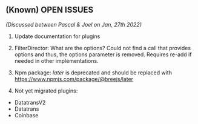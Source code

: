 ## (Known) OPEN ISSUES

_(Discussed between Pascal & Joel on Jan, 27th 2022)_

1. Update documentation for plugins

2. FilterDirector: What are the options? Could not find a call that provides options and thus, the
   options parameter is removed. Requires re-add if needed in other implementations.

3. Npm package: _later_ is deprecated and should be replaced with
   https://www.npmjs.com/package/@breejs/later

4. Not yet migrated plugins:

- DatatransV2
- Datatrans
- Coinbase
